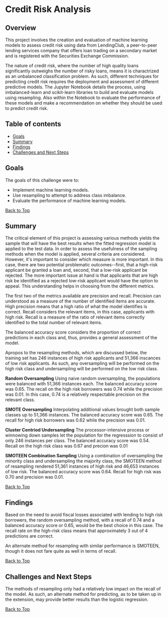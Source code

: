 # Credit Risk Analysis

## Overview

This project involves the creation and evaluation of  machine learning models to assess credit risk using data from LendingClub, a peer-to-peer lending services company that offers loan trading on a secondary market and is registered with the Securities Exchange Commission.

The nature of credit risk, where the number of high quality loans significantly outweighs the number of risky loans, means it is charactrized as an unbalanced classification problem. As such, different techniques for predicting credit risk requires the deployment and assessment of different predictive models. The Jupyter Notebook details the process, using imbalanced-learn and scikit-learn libraries to build and evaluate models using resampling. Also within the Notebook to evaluate the performance of these models and make a recommendation on whether they should be used to predict credit risk.

## Table of contents
* [Goals](#goals)
* [Summary](#summary)
* [Findings](#findings)
* [Challenges and Next Steps](#Challenges-and-Next-Steps)

## Goals

The goals of this challenge were to:

- Implement machine learning models.
- Use resampling to attempt to address class imbalance.
- Evaluate the performance of machine learning models.

[Back to Top](#credit-risk-analysis)

## Summary

The critical element of this project is assessing various methods yields the sample that will have the best results when the fitted regression model is applied to the test data. In order to assess the usefulness of the sampling methods when the model is applied, several criteria are considered. However, it's important to consider which measure is more important. In this case, there are two potential problematic outcomes--first, that a high-risk applicant be granted a loan and, second, that a low-risk applicant be rejected. The more important issue at hand is that applicants that are high risk be identified as a rejected low-risk applicant would have the option to appeal. This understanding helps in choosing from the different metrics.

The first two of the metrics available are precision and recall. Precision can understood as a measure of the number of identified items are accurate. High precision means that a high ratio of what the model identifies is correct. Recall considers the relevant items, in this case, applicants with high risk. Recall is a measure of the ratio of relevant items correctly identified to the total number of relevant items.

The balanced accuracy score considers the proportion of correct predictions in each class and, thus, provides a general assessment of the model.

Apropos to the resampling methods, which are discussed below, the training set has 246 instances of high risk applicants and 51,366 inscances of low risk applicants. As such, any oversampling will be performed on the high risk class and undersampling will be performed on the low risk class. 

**Random Oversampling** 
Using naive random oversampling, the populations were balanced with 51,366 instances each. The balanced accuracy score was 0.65. The recall on the high risk borrowers was 0.74 while the precision was 0.01. In this case, 0.74 is a relatively respectable precision on the relevant class.

**SMOTE Oversampling** 
Interpolating additional values brought both sample classes up to 51,366 instances. The balanced accuracy score was 0.65. The recall for high risk borrowers was 0.62 while the precision was 0.01. 

**Cluster Centriod Undersampling** 
The processor-intensive process or winnowing down samples let the population for the regresssion to consist of only 246 instances per class. The balanced accuracy score was 0.54. Recall on the high risk class was 0.67 and precion was 0.01

**SMOTEEN Combination Sampling** 
Using a combination of oversampling the minority class and undersampling the majority class, the SMOTEEN method of resampling rendered 51,361 instances of high risk and 46,653 instances of low risk. The balanced accuracy score was 0.64. Recall for high risk was 0.70 and precision was 0.01.

[Back to Top](#credit-risk-analysis)

## Findings

Based on the need to avoid fiscal losses associated with lending to high risk borrowers, the random oversampling method, with a recall of 0.74 and a balanced accuracy score or 0.65, would be the best choice in this case. The recall rate on the high-risk class means that approximately 3 out of 4 predictions are correct.

An alternate method for resampling with similar performance is SMOTEEN, though it does not fare quite as well in terms of recall.

[Back to Top](#credit-risk-analysis)

## Challenges and Next Steps

The methods of resampling only had a relatively low impact on the recall of the model. As such, an alternate method for predicting, as to be taken up in the extension, may provide better results than the logistic regression.

[Back to Top](#credit-risk-analysis)

